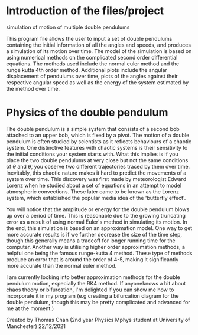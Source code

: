 # Introduction of the files/project
simulation of motion of multiple double pendulums

This program file allows the user to input a set of double pendulums
containing the initial information of all the angles and speeds, and produces
a simulation of its motion over time. The model of the simulation is based on
using numerical methods on the complicated second order differential
equations. The methods used include the normal euler method and the runge kutta 4th order method.
Additional plots include the angular displacement of pendulums over time, plots of the angles against their respective angular speed
as well as the energy of the system estimated by the method over time.

# Physics of the double pendulum
The double pendulum is a simple system that consists of a second bob attached to an upper bob, which is fixed by a pivot. The motion of a double pendulum
is often studied by scientists as it reflects behaviours of a chaotic system. One distinctive features with chaotic systems is their sensitivity to the initial
conditions your system starts with. What this implies is if you place the two double pendulums at very close but not the same conditions of $\theta$ and $\dot{\theta}$, you observe two different trajectories traced by them over time. Inevitably, this chaotic nature makes it hard to predict the movements of a system over time.
This discovery was first made by meteorologist Edward Lorenz when he studied about a set of equations in an attempt to model atmospheric convections. These later came to be known as the Lorenz system, which established the popular media idea of the 'butterfly effect'.

You will notice that
the amplitude or energy for the double pendulum blows up over a period of time. This is
reasonable due to the growing truncating error as a result of using normal Euler's method in
simulating its motion. In the end, this simulation is based on an approximation model. One way to
get more accurate results is if we further decrease the size of the time step, though this generally 
means a tradeoff for longer running time for the computer. Another way is utilising higher order
approximation methods, a helpful one being the famous runge-kutta 4 method. These type of methods produce
an error that is around the order of 4-5, making it significantly more accurate than the normal euler method.

I am  currently looking into better approximation methods for the double pendulum motion, especially the 
RK4 method. If anyoneknows a bit about chaos theory or bifurcation, I'm delighted if you can show me how to incorporate it
in my program (e.g creating a bifurcation diagram for the double pendulum, though this may be pretty complicated and advanced
for me at the moment.)


Created by Thomas Chan (2nd year Physics Mphys student at University of Manchester)
22/12/2021

